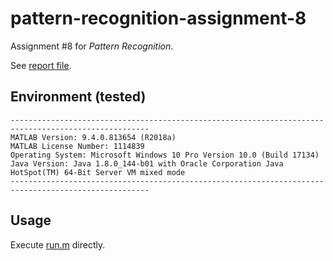 # pattern-recognition-assignment-8

Assignment #8 for *Pattern Recognition*.

See [report file](report/report.pdf).

## Environment (tested)

```text
-----------------------------------------------------------------------------------------------------
MATLAB Version: 9.4.0.813654 (R2018a)
MATLAB License Number: 1114839
Operating System: Microsoft Windows 10 Pro Version 10.0 (Build 17134)
Java Version: Java 1.8.0_144-b01 with Oracle Corporation Java HotSpot(TM) 64-Bit Server VM mixed mode
-----------------------------------------------------------------------------------------------------
```

## Usage

Execute [run.m](src/run.m) directly.
